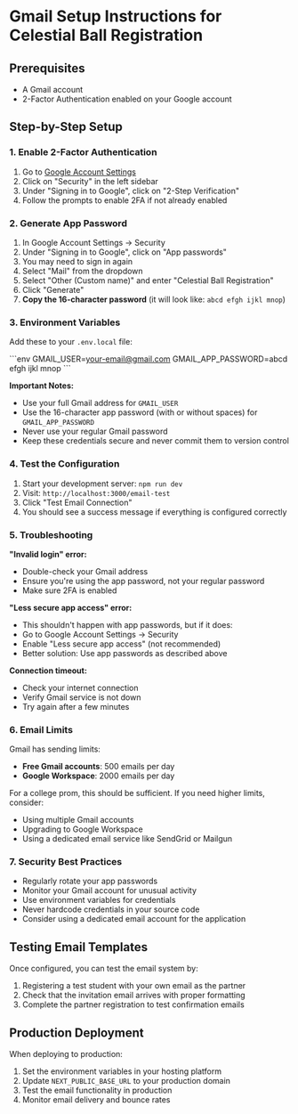 # Gmail Setup Instructions for Celestial Ball Registration

## Prerequisites
- A Gmail account
- 2-Factor Authentication enabled on your Google account

## Step-by-Step Setup

### 1. Enable 2-Factor Authentication
1. Go to [Google Account Settings](https://myaccount.google.com/)
2. Click on "Security" in the left sidebar
3. Under "Signing in to Google", click on "2-Step Verification"
4. Follow the prompts to enable 2FA if not already enabled

### 2. Generate App Password
1. In Google Account Settings → Security
2. Under "Signing in to Google", click on "App passwords"
3. You may need to sign in again
4. Select "Mail" from the dropdown
5. Select "Other (Custom name)" and enter "Celestial Ball Registration"
6. Click "Generate"
7. **Copy the 16-character password** (it will look like: `abcd efgh ijkl mnop`)

### 3. Environment Variables
Add these to your `.env.local` file:

\`\`\`env
GMAIL_USER=your-email@gmail.com
GMAIL_APP_PASSWORD=abcd efgh ijkl mnop
\`\`\`

**Important Notes:**
- Use your full Gmail address for `GMAIL_USER`
- Use the 16-character app password (with or without spaces) for `GMAIL_APP_PASSWORD`
- Never use your regular Gmail password
- Keep these credentials secure and never commit them to version control

### 4. Test the Configuration
1. Start your development server: `npm run dev`
2. Visit: `http://localhost:3000/email-test`
3. Click "Test Email Connection"
4. You should see a success message if everything is configured correctly

### 5. Troubleshooting

**"Invalid login" error:**
- Double-check your Gmail address
- Ensure you're using the app password, not your regular password
- Make sure 2FA is enabled

**"Less secure app access" error:**
- This shouldn't happen with app passwords, but if it does:
- Go to Google Account Settings → Security
- Enable "Less secure app access" (not recommended)
- Better solution: Use app passwords as described above

**Connection timeout:**
- Check your internet connection
- Verify Gmail service is not down
- Try again after a few minutes

### 6. Email Limits
Gmail has sending limits:
- **Free Gmail accounts**: 500 emails per day
- **Google Workspace**: 2000 emails per day

For a college prom, this should be sufficient. If you need higher limits, consider:
- Using multiple Gmail accounts
- Upgrading to Google Workspace
- Using a dedicated email service like SendGrid or Mailgun

### 7. Security Best Practices
- Regularly rotate your app passwords
- Monitor your Gmail account for unusual activity
- Use environment variables for credentials
- Never hardcode credentials in your source code
- Consider using a dedicated email account for the application

## Testing Email Templates
Once configured, you can test the email system by:
1. Registering a test student with your own email as the partner
2. Check that the invitation email arrives with proper formatting
3. Complete the partner registration to test confirmation emails

## Production Deployment
When deploying to production:
1. Set the environment variables in your hosting platform
2. Update `NEXT_PUBLIC_BASE_URL` to your production domain
3. Test the email functionality in production
4. Monitor email delivery and bounce rates
